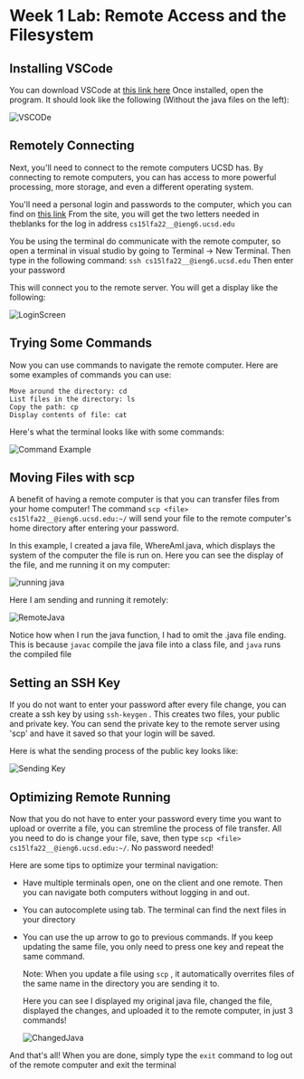 # Week 1 Lab: Remote Access and the Filesystem

## Installing VSCode

You can download VSCode at [this link here](https://code.visualstudio.com/)
Once installed, open the program. It should look like the following (Without the java files on the left):

![VSCODe](https://user-images.githubusercontent.com/70072541/193163789-5cbcc03f-fe1d-40e9-8e77-20d6f78be52d.png)


## Remotely Connecting
Next, you'll need to connect to the remote computers UCSD has. By connecting to remote computers, you can has access to more powerful processing, more storage, and even a different operating system. 

You'll need a personal login and passwords to the computer, which you can find on [this link](https://sdacs.ucsd.edu/~icc/index.php)
From the site, you will get the two letters needed in theblanks for the log in address `cs15lfa22__@ieng6.ucsd.edu`

You be using the terminal do communicate with the remote computer, so open a terminal in visual studio by going to Terminal -> New Terminal. Then type in the following command:
`ssh cs15lfa22__@ieng6.ucsd.edu`
Then enter your password

This will connect you to the remote server. You will get a display like the following:

![LoginScreen](https://user-images.githubusercontent.com/70072541/193162528-4090aa3c-eb2a-4d82-b5e8-03ebee012659.png)


## Trying Some Commands
Now you can use commands to navigate the remote computer. Here are some examples of commands you can use:
```
Move around the directory: cd 
List files in the directory: ls 
Copy the path: cp
Display contents of file: cat
```
Here's what the terminal looks like with some commands:

![Command Example](https://user-images.githubusercontent.com/70072541/193162503-adf5873e-6c62-4905-99c8-11d8650a20fa.png)

## Moving Files with scp
A benefit of having a remote computer is that you can transfer files from your home computer!
The command `scp <file> cs15lfa22__@ieng6.ucsd.edu:~/` will send your file to the remote computer's home directory after entering your password.

In this example, I created a java file, WhereAmI.java, which displays the system of the computer the file is run on. Here you can see the display of the file, and me running it on my computer:
  
![running java ](https://user-images.githubusercontent.com/70072541/193162584-25d5004a-6f57-4d49-bb39-759f4d9ba32a.png)
  
Here I am sending and running it remotely:

![RemoteJava](https://user-images.githubusercontent.com/70072541/193165921-6cac39bb-122e-41cf-b2fe-7135ba010bd3.png)

Notice how when I run the java function, I had to omit the .java file ending. This is because `javac` compile the java file into a class file, and `java` runs the compiled file

## Setting an SSH Key
If you do not want to enter your password after every file change, you can create a ssh key by using `ssh-keygen` . This creates two files, your public and private key. You can send the private key to the remote server using 'scp' and have it saved so that your login will be saved.
  
Here is what the sending process of the public key looks like:
  
![Sending Key](https://user-images.githubusercontent.com/70072541/193162565-009608c0-35ee-47d8-991f-0b93a67f5d2d.png)

## Optimizing Remote Running
Now that you do not have to enter your password every time you want to upload or overrite a file, you can stremline the process of file transfer. 
All you need to do is change your file, save, then type `scp <file> cs15lfa22__@ieng6.ucsd.edu:~/`. No password needed!

Here are some tips to optimize your terminal navigation:
* Have multiple terminals open, one on the client and one remote. Then you can navigate both computers without logging in and out.
* You can autocomplete using tab. The terminal can find the next files in your directory
* You can use the up arrow to go to previous commands. If you keep updating the same file, you only need to press one key and repeat the same command.
  
  Note: When you update a file using `scp` , it automatically overrites files of the same name in the directory you are sending it to.
  
  Here you can see I displayed my original java file, changed the file, displayed the changes, and uploaded it to the remote computer, in just 3 commands!
  
  ![ChangedJava](https://user-images.githubusercontent.com/70072541/193164608-338619c2-76db-4e27-9d7d-0075a0a106f1.png)

And that's all! When you are done, simply type the `exit` command to log out of the remote computer and exit the terminal
